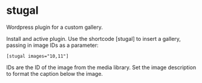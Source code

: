 # stugal
Wordpress plugin for a custom gallery.

Install and active plugin. Use the shortcode [stugal] to insert a gallery, passing in image IDs as a parameter:

```
[stugal images="10,11"]
```

IDs are the ID of the image from the media library. Set the image description to format the caption below the image.
